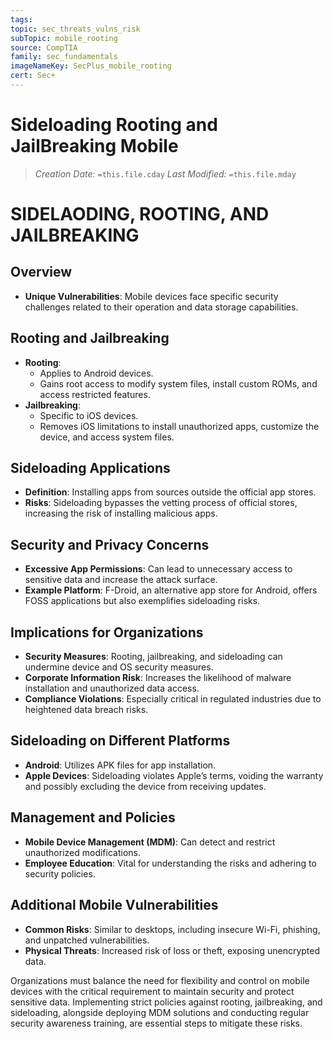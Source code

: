 ```yaml
---
tags: 
topic: sec_threats_vulns_risk
subTopic: mobile_rooting
source: CompTIA
family: sec_fundamentals
imageNameKey: SecPlus_mobile_rooting
cert: Sec+
---
```

# Sideloading Rooting and JailBreaking Mobile
> *Creation Date:* `=this.file.cday`
> *Last Modified:* `=this.file.mday`

# SIDELAODING, ROOTING, AND JAILBREAKING

## Overview
- **Unique Vulnerabilities**: Mobile devices face specific security challenges related to their operation and data storage capabilities.

## Rooting and Jailbreaking
- **Rooting**:
  - Applies to Android devices.
  - Gains root access to modify system files, install custom ROMs, and access restricted features.
- **Jailbreaking**:
  - Specific to iOS devices.
  - Removes iOS limitations to install unauthorized apps, customize the device, and access system files.

## Sideloading Applications
- **Definition**: Installing apps from sources outside the official app stores.
- **Risks**: Sideloading bypasses the vetting process of official stores, increasing the risk of installing malicious apps.

## Security and Privacy Concerns
- **Excessive App Permissions**: Can lead to unnecessary access to sensitive data and increase the attack surface.
- **Example Platform**: F-Droid, an alternative app store for Android, offers FOSS applications but also exemplifies sideloading risks.

## Implications for Organizations
- **Security Measures**: Rooting, jailbreaking, and sideloading can undermine device and OS security measures.
- **Corporate Information Risk**: Increases the likelihood of malware installation and unauthorized data access.
- **Compliance Violations**: Especially critical in regulated industries due to heightened data breach risks.

## Sideloading on Different Platforms
- **Android**: Utilizes APK files for app installation.
- **Apple Devices**: Sideloading violates Apple’s terms, voiding the warranty and possibly excluding the device from receiving updates.

## Management and Policies
- **Mobile Device Management (MDM)**: Can detect and restrict unauthorized modifications.
- **Employee Education**: Vital for understanding the risks and adhering to security policies.

## Additional Mobile Vulnerabilities
- **Common Risks**: Similar to desktops, including insecure Wi-Fi, phishing, and unpatched vulnerabilities.
- **Physical Threats**: Increased risk of loss or theft, exposing unencrypted data.

Organizations must balance the need for flexibility and control on mobile devices with the critical requirement to maintain security and protect sensitive data. Implementing strict policies against rooting, jailbreaking, and sideloading, alongside deploying MDM solutions and conducting regular security awareness training, are essential steps to mitigate these risks.
